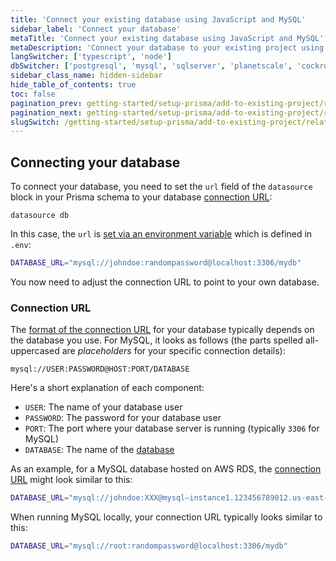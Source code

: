 ```yaml
---
title: 'Connect your existing database using JavaScript and MySQL'
sidebar_label: 'Connect your database'
metaTitle: 'Connect your existing database using JavaScript and MySQL'
metaDescription: 'Connect your database to your existing project using JavaScript and MySQL'
langSwitcher: ['typescript', 'node']
dbSwitcher: ['postgresql', 'mysql', 'sqlserver', 'planetscale', 'cockroachdb']
sidebar_class_name: hidden-sidebar
hide_table_of_contents: true
toc: false
pagination_prev: getting-started/setup-prisma/add-to-existing-project/relational-databases-node-mysql
pagination_next: getting-started/setup-prisma/add-to-existing-project/relational-databases/introspection-node-mysql
slugSwitch: /getting-started/setup-prisma/add-to-existing-project/relational-databases/connect-your-database-
---
```


## Connecting your database

To connect your database, you need to set the `url` field of the `datasource` block in your Prisma schema to your database [connection URL](/orm/reference/connection-urls):

```prisma file=prisma/schema.prisma showLineNumbers
datasource db 
```

In this case, the `url` is [set via an environment variable](/orm/prisma-schema/overview#accessing-environment-variables-from-the-schema) which is defined in `.env`:

```bash file=.env
DATABASE_URL="mysql://johndoe:randompassword@localhost:3306/mydb"
```

You now need to adjust the connection URL to point to your own database.

<h3 id="connection-url">Connection URL</h3>

The [format of the connection URL](/orm/reference/connection-urls) for your database typically depends on the database you use. For MySQL, it looks as follows (the parts spelled all-uppercased are _placeholders_ for your specific connection details):

```no-lines
mysql://USER:PASSWORD@HOST:PORT/DATABASE
```

Here's a short explanation of each component:

-   `USER`: The name of your database user
-   `PASSWORD`: The password for your database user
-   `PORT`: The port where your database server is running (typically `3306` for MySQL)
-   `DATABASE`: The name of the [database](https://dev.mysql.com/doc/refman/8.0/en/creating-database.html)

As an example, for a MySQL database hosted on AWS RDS, the [connection URL](/orm/reference/connection-urls) might look similar to this:

```bash file=.env
DATABASE_URL="mysql://johndoe:XXX@mysql–instance1.123456789012.us-east-1.rds.amazonaws.com:3306/mydb"
```

When running MySQL locally, your connection URL typically looks similar to this:

```bash file=.env
DATABASE_URL="mysql://root:randompassword@localhost:3306/mydb"
```